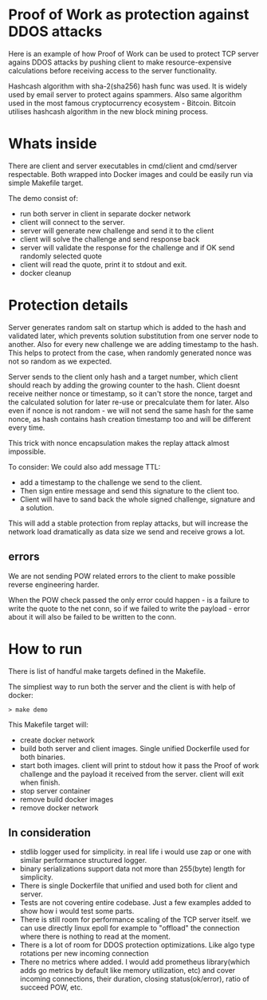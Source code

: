 # Proof of Work as protection against DDOS attacks

Here is an example of how Proof of Work can be used to protect TCP server agains DDOS attacks by pushing client to make resource-expensive calculations before receiving access to the server functionality.

Hashcash algorithm with sha-2(sha256) hash func was used. It is widely used by email server to protect agains spammers. Also same algorithm used in the most famous cryptocurrency ecosystem - Bitcoin. Bitcoin utilises hashcash algorithm in the new block mining process.

# Whats inside

There are client and server executables in cmd/client and cmd/server respectable. Both wrapped into Docker images and could be easily run via simple Makefile target.

The demo consist of:
* run both server in client in separate docker network
* client will connect to the server.
* server will generate new challenge and send it to the client
* client will solve the challenge and send response back
* server will validate the response for the challenge and if OK send randomly selected quote
* client will read the quote, print it to stdout and exit.
* docker cleanup

# Protection details

Server generates random salt on startup which is added to the hash and validated later, which prevents solution substitution from one server node to another. Also for every new challenge we are adding timestamp to the hash. This helps to protect from the case, when randomly generated nonce was not so random as we expected.

Server sends to the client only hash and a target number, which client should reach by adding the growing counter to the hash. Client doesnt receive neither nonce or timestamp, so it can't store the nonce, target and the calculated solution for later re-use or precalculate them for later.
Also even if nonce is not random - we will not send the same hash for the same nonce, as hash contains hash creation timestamp too and will be different every time.

This trick with nonce encapsulation makes the replay attack almost impossible. 

To consider: We could also add message TTL: 
* add a timestamp to the challenge we send to the client. 
* Then sign entire message and send this signature to the client too.
* Client will have to sand back the whole signed challenge, signature and a solution.

This will add a stable protection from replay attacks, but will increase the network load dramatically as data size we send and receive grows a lot.

## errors

We are not sending POW related errors to the client to make possible reverse engineering harder.

When the POW check passed the only error could happen - is a failure to write the quote to the net conn, so if we failed to write the payload - error about it will also be failed to be written to the conn.

# How to run

There is list of handful make targets defined in the Makefile. 

The simpliest way to run both the server and the client is with help of docker:
```shell
> make demo
```

This Makefile target will:
* create docker network
* build both server and client images. Single unified Dockerfile used for both binaries.
* start both images. client will print to stdout how it pass the Proof of work challenge and the payload it received from the server. client will exit when finish.
* stop server container
* remove build docker images
* remove docker network

## In consideration
* stdlib logger used for simplicity. in real life i would use zap or one with similar performance structured logger. 
* binary serializations support data not more than 255(byte) length for simplicity.
* There is single Dockerfile that unified and used both for client and server.
* Tests are not covering entire codebase. Just a few examples added to show how i would test some parts.
* There is still room for performance scaling of the TCP server itself. we can use directly linux epoll for example to "offload" the connection where there is nothing to read at the moment.
* There is a lot of room for DDOS protection optimizations. Like algo type rotations per new incoming connection
* There no metrics where added. I would add prometheus library(which adds go metrics by default like memory utilization, etc) and cover incoming connections, their duration, closing status(ok/error), ratio of succeed POW, etc.
